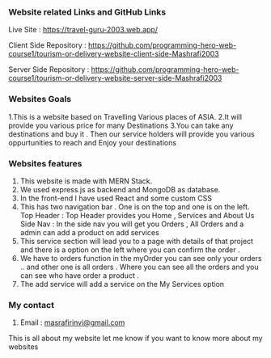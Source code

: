 ### Website related Links and GitHub Links

Live Site : https://travel-guru-2003.web.app/

Client Side Repository : https://github.com/programming-hero-web-course1/tourism-or-delivery-website-client-side-Mashrafi2003

Server Side Repository : https://github.com/programming-hero-web-course1/tourism-or-delivery-website-server-side-Mashrafi2003


### Websites Goals

1.This is a website based on Travelling Various places of ASIA.
2.It will provide you various price for many Destinations
3.You can take any destinations and buy it . Then our service holders will provide you various 
oppurtunities to reach and Enjoy your destinations

### Websites features
1. This website is made with MERN Stack.
2. We used express.js as backend and MongoDB as database.
3. In the front-end I have used React and some custom CSS
4. This has two navigation bar . One is on the top and one is on the left.
Top Header : Top Header provides you Home , Services and About Us 
Side Nav : In the side nav you will get you Orders , All Orders and a admin can add a product on add services
5. This service section will lead you to a page with details of that project and there is a option on the left where you can confirm the order .
6. We have to orders function in the myOrder you can see only your orders ..
and other one is all orders . Where you can see all the orders and you can see who have order a product .
7. The add service will add a service on the My Services option

### My contact
1. Email : masrafirinvi@gmail.com

This is all about my website let me know if you want to know more about my websites
